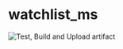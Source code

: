 # watchlist_ms
![Test, Build and Upload artifact](https://github.com/TomBsmns/watchlist_ms/workflows/Test,%20Build%20and%20Upload%20artifact/badge.svg)
